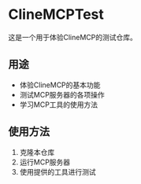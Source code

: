 # ClineMCPTest

这是一个用于体验ClineMCP的测试仓库。

## 用途

- 体验ClineMCP的基本功能
- 测试MCP服务器的各项操作
- 学习MCP工具的使用方法

## 使用方法

1. 克隆本仓库
2. 运行MCP服务器
3. 使用提供的工具进行测试
